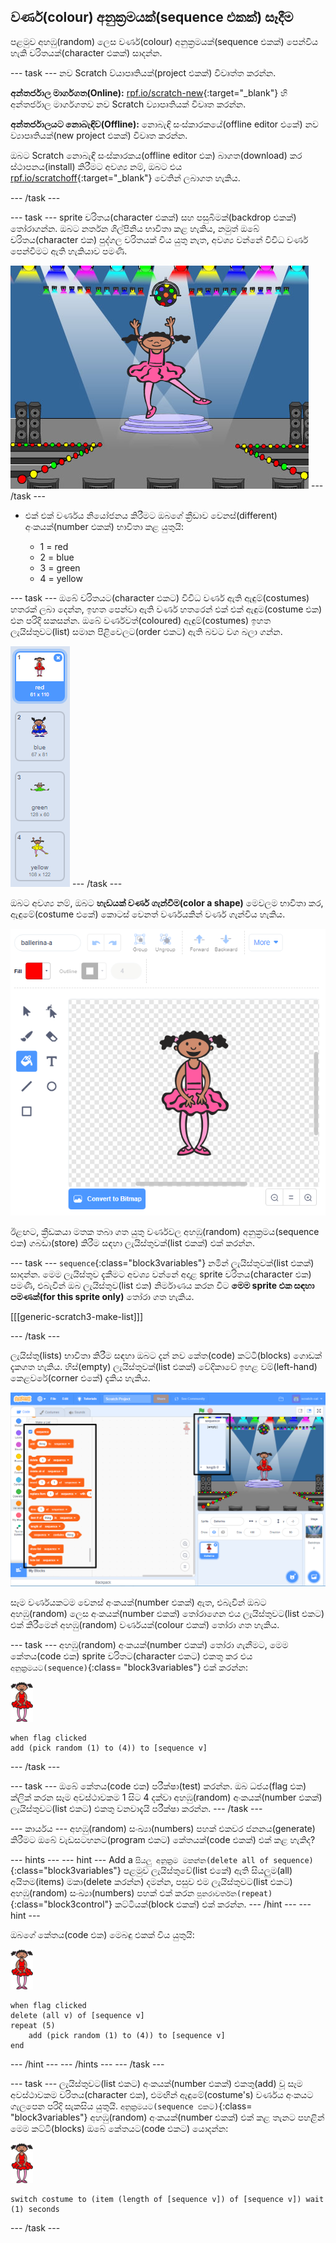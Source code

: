 ## වර්ණ(colour) අනුක්‍රමයක්(sequence එකක්) සෑදීම

පළමුව අහඹු(random) ලෙස වර්ණ(colour) අනුක්‍රමයක්(sequence එකක්) පෙන්විය හැකි චරිතයක්(character එකක්) සාදන්න.

\--- task \--- නව Scratch ව්යාපෘතියක්(project එකක්) විවෘත්ත කරන්න.

**අන්තර්ජාල මාර්ගගත(Online):** [rpf.io/scratch-new](https://rpf.io/scratch-new){:target="_blank"} හි අන්තර්ජාල මාර්ගගතව නව Scratch ව්‍යාපෘතියක් විවෘත කරන්න.

**අන්තර්ජාලයට නොබැඳිව(Offline):** නොබැඳි සංස්කාරකයේ(offline editor එකේ) නව ව්‍යාපෘතියක්(new project එකක්) විවෘත කරන්න.

ඔබට Scratch නොබැඳි සංස්කාරකය(offline editor එක) බාගත(download) කර ස්ථාපනය(install) කිරීමට අවශ්‍ය නම්, ඔබට එය [rpf.io/scratchoff](https://rpf.io/scratchoff){:target="_blank"} වෙතින් ලබාගත හැකිය.

\--- /task \---

\--- task \--- sprite චරිතය(character එකක්) සහ පසුබිමක්(backdrop එකක්) තෝරාගන්න. ඔබට නර්තන ශිල්පිනිය භාවිතා කළ හැකිය, නමුත් ඔබේ චරිතය(character එක) පුද්ගල චරිතයක් විය යුතු නැත, අවශ්‍ය වන්නේ විවිධ වර්ණ පෙන්වීමට ඇති හැකියාව පමණි.

![තිර රුව(screenshot)](images/colour-sprite.png) \--- /task \---

+ එක් එක් වර්ණය නියෝජනය කිරීමට ඔබගේ ක්‍රීඩාව වෙනස්(different) අංකයක්(number එකක්) භාවිතා කළ යුතුයි:
    
    + 1 = red
    + 2 = blue
    + 3 = green
    + 4 = yellow

\--- task \--- ඔබේ චරිතයට(character එකට) විවිධ වර්ණ ඇති ඇඳුම්(costumes) හතරක් ලබා දෙන්න, ඉහත පෙන්වා ඇති වර්ණ හතරෙන් එක් එක් ඇඳුම(costume එක) එන පරිදි සකසන්න. ඔබේ වර්ණවත්(coloured) ඇඳුම්(costumes) ඉහත ලැයිස්තුවට(list) සමාන පිළිවෙලට(order එකට) ඇති බවට වග බලා ගන්න.

![තිර රුව(screenshot)](images/colour-costume.png) \--- /task \---

ඔබට අවශ්‍ය නම්, ඔබට **හැඩයක් වර්ණ ගැන්වීම(color a shape)** මෙවලම භාවිතා කර, ඇඳුමේ(costume එකේ) කොටස් වෙනත් වර්ණයකින් වර්ණ ගැන්විය හැකිය.

![color-a-shape](images/color-a-shape.png)

ඊළඟට, ක්‍රීඩකයා මතක තබා ගත යුතු වර්ණවල අහඹු(random) අනුක්‍රමය(sequence එක) ගබඩා(store) කිරීම සඳහා ලැයිස්තුවක්(list එකක්) එක් කරන්න.

\--- task \--- `sequence`{:class="block3variables"} නමින් ලැයිස්තුවක්(list එකක්) සාදන්න. මෙම ලැයිස්තුව දැකීමට අවශ්‍ය වන්නේ අදාළ sprite චරිතය(character එක) පමණි, එබැවින් ඔබ ලැයිස්තුව(list එක) නිර්මාණය කරන විට **මෙම sprite එක සඳහා පමණක්(for this sprite only)** තෝරා ගත හැකිය.

[[[generic-scratch3-make-list]]]

\--- /task \---

ලැයිස්තු(lists) භාවිතා කිරීම සඳහා ඔබට දැන් නව කේත(code) කට්ටි(blocks) ගොඩක් දැකගත හැකිය. හිස්(empty) ලැයිස්තුවක්(list එකක්) වේදිකාවේ ඉහළ වම්(left-hand) කෙළවරේ(corner එකේ) දැකිය හැකිය.

![තිර රුව(screenshot)](images/colour-list-blocks-annotated.png)

සෑම වර්ණයකටම වෙනස් අංකයක්(number එකක්) ඇත, එබැවින් ඔබට අහඹු(random) ලෙස අංකයක්(number එකක්) තෝරාගෙන එය ලැයිස්තුවට(list එකට) එක් කිරීමෙන් අහඹු(random) වර්ණයක්(colour එකක්) තෝරා ගත හැකිය.

\--- task \--- අහඹු(random) අංකයක්(number එකක්) තෝරා ගැනීමට, මෙම කේතය(code එක) sprite චරිතට(character එකට) එකතු කර එය `අනුක්‍රමයට(sequence)`{:class= "block3variables"} එක් කරන්න:

![මුද්‍රා නාට්‍ය ශිල්පියා](images/ballerina.png)

```blocks3
when flag clicked
add (pick random (1) to (4)) to [sequence v]
```

\--- /task \---

\--- task \--- ඔබේ කේතය(code එක) පරීක්ෂා(test) කරන්න. ඔබ ධජය(flag එක) ක්ලික් කරන සෑම අවස්ථාවකම 1 සිට 4 දක්වා අහඹු(random) අංකයක්(number එකක්) ලැයිස්තුවට(list එකට) එකතු වනවාදැයි පරීක්ෂා කරන්න. \--- /task \---

\--- කාර්යය \--- අහඹු(random) සංඛ්‍යා(numbers) පහක් එකවර ජනනය(generate) කිරීමට ඔබේ වැඩසටහනට(program එකට) කේතයක්(code එකක්) එක් කළ හැකිද?

\--- hints \--- \--- hint \--- Add a `සියලු අනුක්‍රම මකන්න(delete all of sequence)`{:class="block3variables"} පළමුව ලැයිස්තුවේ(list එකේ) ඇති සියලුම(all) අයිතම(items) මකා(delete කරන්න) දමන්න, පසුව එම ලැයිස්තුවට(list එකට) අහඹු(random) සංඛ්‍යා(numbers) පහක් එක් කරන `පුනරාවර්තන(repeat)`{:class="block3control"} කට්ටියක්(block එකක්) එක් කරන්න. \--- /hint \--- \--- hint \---

ඔබගේ කේතය(code එක) මෙබඳු එකක් විය යුතුයි:

![මුද්‍රා නාට්‍ය ශිල්පියා](images/ballerina.png)

```blocks3
when flag clicked
delete (all v) of [sequence v]
repeat (5)
    add (pick random (1) to (4)) to [sequence v]
end
```

\--- /hint \--- \--- /hints \--- \--- /task \---

\--- task \--- ලැයිස්තුවට(list එකට) අංකයක්(number එකක්) එකතු(add) වූ සෑම අවස්ථාවකම චරිතය(character එක), එමඟින් ඇඳුමේ(costume's) වර්ණය අංකයට ගැලපෙන පරිදි සැකසිය ‍යුතුයි. `අනුක්‍රමයට(sequence එකට)`{:class= "block3variables"} අහඹු(random) අංකයක්(number එකක්) එක් කළ තැනට පහළින් මෙම කට්ටි(blocks) ඔබේ කේතයට(code එකට) යොදන්න:

![මුද්‍රා නාට්‍ය ශිල්පියා](images/ballerina.png)

```blocks3
switch costume to (item (length of [sequence v]) of [sequence v]) wait (1) seconds
```

\--- /task \---